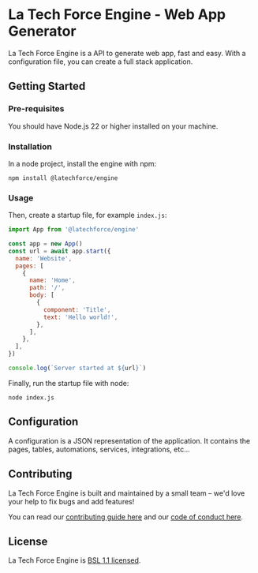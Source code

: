 # La Tech Force Engine - Web App Generator

La Tech Force Engine is a API to generate web app, fast and easy. With a configuration file, you can create a full stack application.

## Getting Started

### Pre-requisites

You should have Node.js 22 or higher installed on your machine.

### Installation

In a node project, install the engine with npm:

```
npm install @latechforce/engine
```

### Usage

Then, create a startup file, for example `index.js`:

```js
import App from '@latechforce/engine'

const app = new App()
const url = await app.start({
  name: 'Website',
  pages: [
    {
      name: 'Home',
      path: '/',
      body: [
        {
          component: 'Title',
          text: 'Hello world!',
        },
      ],
    },
  ],
})

console.log(`Server started at ${url}`)
```

Finally, run the startup file with node:

```
node index.js
```

## Configuration

A configuration is a JSON representation of the application. It contains the pages, tables, automations, services, integrations, etc...

## Contributing

La Tech Force Engine is built and maintained by a small team – we'd love your help to fix bugs and add features!

You can read our [contributing guide here](https://github.com/latechforce/engine/blob/main/docs/CONTRIBUTING.md) and our [code of conduct here](https://github.com/latechforce/engine/blob/main/docs/CODE_OF_CONDUCT.md).

## License

La Tech Force Engine is [BSL 1.1 licensed](https://github.com/latechforce/engine/blob/main/LICENSE).
